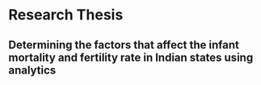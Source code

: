 # Research Thesis
## Determining the factors that affect the infant mortality and fertility rate in Indian states using analytics
